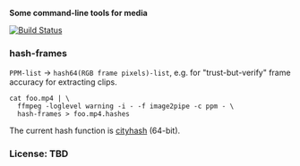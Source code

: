 **Some command-line tools for media**

[![Build Status](https://secure.travis-ci.org/ReclaimSoftware/media-tools.png)](http://travis-ci.org/ReclaimSoftware/media-tools)


### hash-frames

`PPM-list` &rarr; `hash64(RGB frame pixels)-list`, e.g. for "trust-but-verify" frame accuracy for extracting clips.

    cat foo.mp4 | \
      ffmpeg -loglevel warning -i - -f image2pipe -c ppm - \
      hash-frames > foo.mp4.hashes

The current hash function is [cityhash](https://en.wikipedia.org/wiki/CityHash) (64-bit).


### License: TBD
